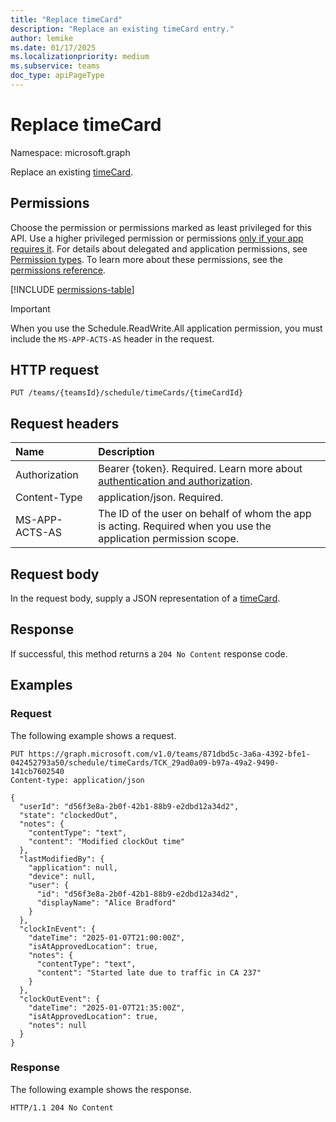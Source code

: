 ```yaml
---
title: "Replace timeCard"
description: "Replace an existing timeCard entry."
author: lemike
ms.date: 01/17/2025
ms.localizationpriority: medium
ms.subservice: teams
doc_type: apiPageType
---
```


# Replace timeCard

Namespace: microsoft.graph

Replace an existing [timeCard](../resources/timecard.md).

## Permissions

Choose the permission or permissions marked as least privileged for this API. Use a higher privileged permission or permissions [only if your app requires it](/graph/permissions-overview#best-practices-for-using-microsoft-graph-permissions). For details about delegated and application permissions, see [Permission types](/graph/permissions-overview#permission-types). To learn more about these permissions, see the [permissions reference](/graph/permissions-reference).

<!-- {
  "blockType": "permissions",
  "name": "timecard-replace-permissions"
}
-->
[!INCLUDE [permissions-table](../includes/permissions/timecard-replace-permissions.md)]

> [!IMPORTANT]
> When you use the Schedule.ReadWrite.All application permission, you must include the `MS-APP-ACTS-AS` header in the request.

## HTTP request

<!-- {
  "blockType": "ignored"
}
-->
```http
PUT /teams/{teamsId}/schedule/timeCards/{timeCardId}
```

## Request headers

|Name|Description|
|:---|:---|
|Authorization|Bearer {token}. Required. Learn more about [authentication and authorization](/graph/auth/auth-concepts).|
| Content-Type  | application/json. Required.  |
| MS-APP-ACTS-AS | The ID of the user on behalf of whom the app is acting. Required when you use the application permission scope. |

## Request body

In the request body, supply a JSON representation of a [timeCard](../resources/timecard.md).

## Response

If successful, this method returns a `204 No Content` response code.

## Examples

### Request

The following example shows a request.
<!-- {
  "blockType": "request",
  "name": "replace_timecard"
}
-->
```http
PUT https://graph.microsoft.com/v1.0/teams/871dbd5c-3a6a-4392-bfe1-042452793a50/schedule/timeCards/TCK_29ad0a09-b97a-49a2-9490-141cb7602540
Content-type: application/json

{
  "userId": "d56f3e8a-2b0f-42b1-88b9-e2dbd12a34d2",
  "state": "clockedOut",
  "notes": {
    "contentType": "text",
    "content": "Modified clockOut time"
  },
  "lastModifiedBy": {
    "application": null,
    "device": null,
    "user": {
      "id": "d56f3e8a-2b0f-42b1-88b9-e2dbd12a34d2",
      "displayName": "Alice Bradford"
    }
  },
  "clockInEvent": {
    "dateTime": "2025-01-07T21:00:00Z",
    "isAtApprovedLocation": true,
    "notes": {
      "contentType": "text",
      "content": "Started late due to traffic in CA 237"
    }
  },
  "clockOutEvent": {
    "dateTime": "2025-01-07T21:35:00Z",
    "isAtApprovedLocation": true,
    "notes": null
  }
}
```

### Response

The following example shows the response.
<!-- {
  "blockType": "response",
  "truncated": true
}
-->
```http
HTTP/1.1 204 No Content
```

